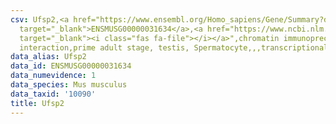 ```yaml
---
csv: Ufsp2,<a href="https://www.ensembl.org/Homo_sapiens/Gene/Summary?db=core;g=ENSMUSG00000031634"
  target="_blank">ENSMUSG00000031634</a>,<a href="https://www.ncbi.nlm.nih.gov/pubmed/25450459"
  target="_blank"><i class="fas fa-file"></i></a>",chromatin immunoprecipitation assay,direct
  interaction,prime adult stage, testis, Spermatocyte,,,transcriptional regulation,
data_alias: Ufsp2
data_id: ENSMUSG00000031634
data_numevidence: 1
data_species: Mus musculus
data_taxid: '10090'
title: Ufsp2
---
```

